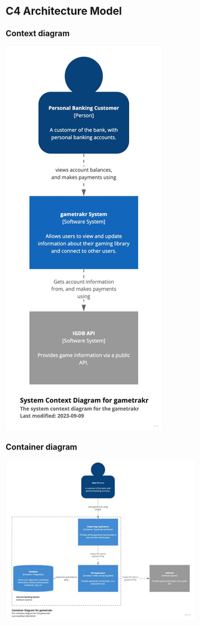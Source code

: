 # C4 Architecture Model

## Context diagram

![C4 Architecture - Context](assets/c4-context.jpg)

## Container diagram

![C4 Architecture - Container](assets/c4-container.jpg)
